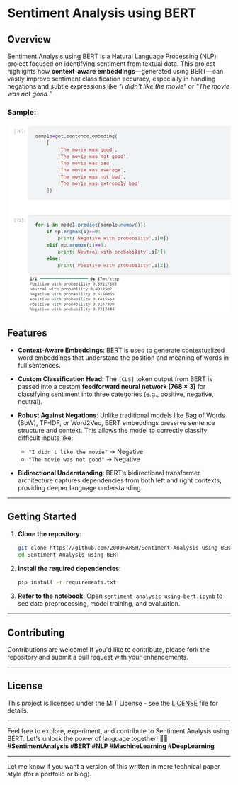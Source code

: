 # Sentiment Analysis using BERT

## Overview

Sentiment Analysis using BERT is a Natural Language Processing (NLP) project focused on identifying sentiment from textual data. This project highlights how **context-aware embeddings**—generated using BERT—can vastly improve sentiment classification accuracy, especially in handling negations and subtle expressions like *"I didn't like the movie"* or *"The movie was not good."*

### Sample:

![](https://github.com/2003HARSH/Sentiment-Analysis-using-BERT/blob/main/docs/static/bert_demo.jpeg)

## Features

* **Context-Aware Embeddings**: BERT is used to generate contextualized word embeddings that understand the position and meaning of words in full sentences.

* **Custom Classification Head**: The `[CLS]` token output from BERT is passed into a custom **feedforward neural network (768 × 3)** for classifying sentiment into three categories (e.g., positive, negative, neutral).

* **Robust Against Negations**: Unlike traditional models like Bag of Words (BoW), TF-IDF, or Word2Vec, BERT embeddings preserve sentence structure and context. This allows the model to correctly classify difficult inputs like:

  * `"I didn't like the movie"` → Negative
  * `"The movie was not good"` → Negative

* **Bidirectional Understanding**: BERT’s bidirectional transformer architecture captures dependencies from both left and right contexts, providing deeper language understanding.

---

## Getting Started

1. **Clone the repository**:

   ```bash
   git clone https://github.com/2003HARSH/Sentiment-Analysis-using-BERT.git
   cd Sentiment-Analysis-using-BERT
   ```

2. **Install the required dependencies**:

   ```bash
   pip install -r requirements.txt
   ```

3. **Refer to the notebook**:
   Open `sentiment-analysis-using-bert.ipynb` to see data preprocessing, model training, and evaluation.

---

## Contributing

Contributions are welcome! If you'd like to contribute, please fork the repository and submit a pull request with your enhancements.

---

## License

This project is licensed under the MIT License - see the [LICENSE](LICENSE) file for details.

---

Feel free to explore, experiment, and contribute to Sentiment Analysis using BERT. Let's unlock the power of language together! 🚀💬
**#SentimentAnalysis #BERT #NLP #MachineLearning #DeepLearning**

---

Let me know if you want a version of this written in more technical paper style (for a portfolio or blog).


